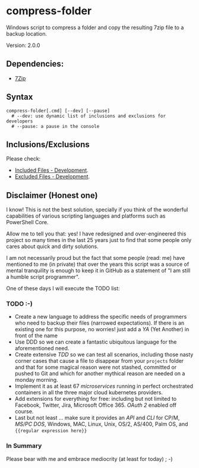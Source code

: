 # compress-folder

Windows script to compress a folder and copy the resulting 7zip file to a backup location.

Version: 2.0.0

## Dependencies:

* [7Zip](http://www.7-zip.org/)

## Syntax

```shell
compress-folder[.cmd] [--dev] [--pause]
  # --dev: use dynamic list of inclusions and exclusions for developers
  # --pause: a pause in the console

```

## Inclusions/Exclusions

Please check:

* [Included Files - Development](./compress-folder.dev.i.lst).
* [Excluded Files - Development](./compress-folder.dev.x.lst).

## Disclaimer (Honest one)

I know! This is not the best solution, specially if you think of the wonderful capabilities of various scripting languages and platforms such as PowerShell Core.

Allow me to tell you that: yes! I have redesigned and over-engineered this project so many times in the last 25 years just to find that some people only cares about quick and dirty solutions.

I am not necessarily proud but the fact that some people (read: me) have mentioned to me (in private) that over the years this script was a source of mental tranquility is enough to keep it in GitHub as a statement of "I am still a humble script programmer".

One of these days I will execute the TODO list:

### TODO :-)

* Create a new language to address the specific needs of programmers who need to backup their files (narrowed expectations). If there is an existing one for this purpose, no worries! just add a *YA* (Yet Another) in front of the name
* Use DDD so we can create a fantastic ubiquitous language for the aforementioned need.
* Create extensive *TDD* so we can test all scenarios, including those nasty corner cases that cause a file to disappear from your `projects` folder and that for some magical reason were not stashed, committed or pushed to Git and which for another mythical reason are needed on a monday morning.
* Implement it as at least 67 *microservices* running in perfect orchestrated containers in all the three major cloud kubernetes providers.
* Add extensions for everything for free: including but not limited to Facebook, Twitter, Jira, Microsoft Office 365. *OAuth 2* enabled off course.
* Last but not least ... make sure it provides an *API* and *CLI* for CP/M, *MS/PC DOS*, Windows, MAC, Linux, Unix, OS/2, AS/400, Palm OS, and `{{regular expression here}}`

### In Summary

Please bear with me and embrace mediocrity (at least for today) ; -)
